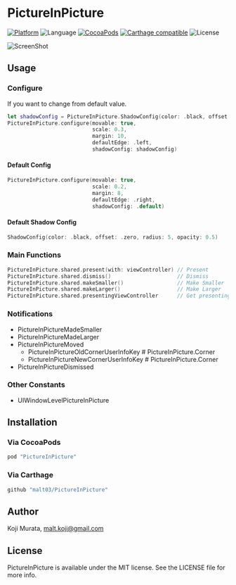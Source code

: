 # PictureInPicture

[![Platform](https://img.shields.io/cocoapods/p/PictureInPicture.svg?style=flat)](http://cocoapods.org/pods/PictureInPicture)
![Language](https://img.shields.io/badge/language-Swift%203.1-orange.svg)
[![CocoaPods](https://img.shields.io/cocoapods/v/PictureInPicture.svg?style=flat)](http://cocoapods.org/pods/PictureInPicture)
[![Carthage compatible](https://img.shields.io/badge/Carthage-compatible-4BC51D.svg?style=flat)](https://github.com/Carthage/Carthage)
![License](https://img.shields.io/github/license/malt03/PictureInPicture.svg?style=flat)

![ScreenShot](https://raw.githubusercontent.com/malt03/PictureInPicture/master/README/Screenshot.gif)

## Usage
### Configure
If you want to change from default value.

```swift
let shadowConfig = PictureInPicture.ShadowConfig(color: .black, offset: .zero, radius: 10, opacity: 1)
PictureInPicture.configure(movable: true,
                           scale: 0.3,
                           margin: 10,
                           defaultEdge: .left,
                           shadowConfig: shadowConfig)
```

#### Default Config
```swift
PictureInPicture.configure(movable: true,
                           scale: 0.2,
                           margin: 8,
                           defaultEdge: .right,
                           shadowConfig: .default)
```

#### Default Shadow Config
```swift
ShadowConfig(color: .black, offset: .zero, radius: 5, opacity: 0.5)
```

### Main Functions
```swift
PictureInPicture.shared.present(with: viewController) // Present
PictureInPicture.shared.dismiss()                     // Dismiss
PictureInPicture.shared.makeSmaller()                 // Make Smaller
PictureInPicture.shared.makeLarger()                  // Make Larger
PictureInPicture.shared.presentingViewController      // Get presenting ViewController
```

### Notifications
- PictureInPictureMadeSmaller
- PictureInPictureMadeLarger
- PictureInPictureMoved
  - PictureInPictureOldCornerUserInfoKey # PictureInPicture.Corner
  - PictureInPictureNewCornerUserInfoKey # PictureInPicture.Corner
- PictureInPictureDismissed

### Other Constants
- UIWindowLevelPictureInPicture

## Installation

### Via CocoaPods
```ruby
pod "PictureInPicture"
```

### Via Carthage
```ruby
github "malt03/PictureInPicture"
```

## Author

Koji Murata, malt.koji@gmail.com

## License

PictureInPicture is available under the MIT license. See the LICENSE file for more info.
